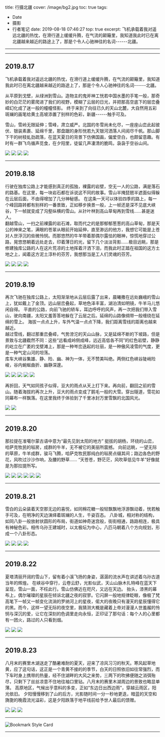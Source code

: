title: 行摄北疆
cover: /image/bg2.jpg
toc: true
tags:
  - Date
  - 摄影
  - 行者笔记
date: 2019-08-18 07:46:27
top: true
excerpt: 飞机承载着我对遥远北疆的热忱，在滑行道上缓缓升腾，在气流的颠簸里，我知道我此时已在离北疆越来越近的路途上了，那是个令人心驰神往的名词------北疆。

---

<div id="player_a2cbd5de91db84e1"></div>
<script type="text/javascript" src="https://player.dogecloud.com/js/loader"></script>
<script type="text/javascript">
var player = new DogePlayer({
    container: document.getElementById('player_a2cbd5de91db84e1'),
    userId: 1131,
    vcode: 'a2cbd5de91db84e1',
    autoPlay: false
});
</script>

* * *

## 2019.8.17 ##

飞机承载着我对遥远北疆的热忱，在滑行道上缓缓升腾，在气流的颠簸里，我知道我此时已在离北疆越来越近的路途上了，那是个令人心驰神往的名词------北疆。

从平原到戈壁，从绿洲到雪山。造物主的鬼斧神工恍若中国水墨的手笔一般，那奇妙的白茫茫的雾爬进了我们的视野，模糊了云层的日光，并把那高空底下的层峦叠嶂幻化成了迷一般的幢幢怪影。 终于来到了向往已久的天山北麓，大自然用五彩斑斓的画笔给黄土高坡添置了别样的色彩，新疆------触手可及。 
<!-- more -->
雪山，雪岭无限延伸；雪峰，肃立威严。北国的冬雪尚未化尽，一座座山峦此起彼伏、银装素裹、延绵千里，那盘踞的身形恍若九天银河洒落人间阅尽千帆。那山脚下干的树枝虬劲疏落，在蓝天夏日的背景下仿佛国画，偏爱空白，也颇留意趣。有时有一群飞鸟循声觅食，在夕阳里，徒留几声凄清的脆鸣，袅袅于空谷山间。  

![](https://image.whrblog.online/file/whrblog-image/2022/12/aPrDQYqlKEcwdF8.jpg)
![](https://image.whrblog.online/file/whrblog-image/2022/12/IMG_0431.jpg)
![](https://image.whrblog.online/file/whrblog-image/2022/12/IMG_0455.jpg)
![](https://image.whrblog.online/file/whrblog-image/2022/12/IMG_0449.jpg)



* * *

## 2019.8.18 ##
行驶在独库公路上才能感到真正的孤独，裸露的岩壁，空无一人的公路，满是落石的路基。在这里，每一块岩石都在诉说这不同的故事。雪山半掩琵琶半遮面似得躲在云层后面，不由得增加了几分神秘感。   在这条一天可以体验四季的路上，每一个峰回路转都有别样的一番景致，正如移步换景一般，上一帧还是深不见底大峡谷，下一帧就变成了沟壑纵横的雪山。从针叶林到高山草甸再到雪线......甚是迷人。   
翻越雪山，一扫之前裸露的岩石滩，取而代之的是那郁郁葱葱的高山草甸，那是天公的神来之笔，满眼的苍翠从眼前开始延伸，直至渺远的他方，我想它可能是上苍对人世浮沉的些微怜悯。而那悠然的牛羊带着那偶尔露怯的眼神，惊慌地穿过公路，晃悠悠朝着远处走去，印着薄日的光，留下几个淡淡背影……极目远眺，那是修建独库公路的人在这片荒凉的土地挥着汗洒下泪，而我此时正踏在祖国的这方土地之上，闻着这方泥土淳朴的芬芳，我想那当是工人们灵魂的芬芳。  


![](https://image.whrblog.online/file/whrblog-image/2022/12/IMG_0633.jpg)
![](https://image.whrblog.online/file/whrblog-image/2022/12/IMG_0648.jpg)
![](https://image.whrblog.online/file/whrblog-image/2022/12/IMG_0644.jpg)
![](https://image.whrblog.online/file/whrblog-image/2022/12/IMG_0695.jpg)

	

* * *

## 2019.8.19 ##
再次飞驰在独库公路上，太阳渐渐地从云层后露了出来，晨曦撒在远处巍峨的雪山上，犹如戴上了金顶。远山层峦叠起，草地色泽丰富，湖泊清如明镜，牛羊马儿悠闲自得。  平直的公路，向前飞驰的轿车，耳边呼呼的风声，再一次把我们带入雪山，驶向南疆，太阳又羞答答地躲在了云层之后。延绵的山路像绸带一般缠绕在延绵的雪上。 海拔一点点上升，车外气温一点点下降，我们距离雪线的距离也越来越近。   
越过雪线，翻过那重峦叠嶂，气势滂沱的天山山脉，又是延绵不断的下坡路，但是景致与北疆截然不同：这些“远看成岭侧成峰，远近高低各不同”的红色岩壁，静静的屹立在广袤的戈壁滩上，那是一种岑峦迭起的壮丽，是一种傲风凌雪的气度，更是一种气定山河的坦荡。   
库车大峡谷集雄、静、险、幽、神为一体，无不赞美叫绝。两侧红色峡谷陡峭险峻，谷内蜿蜒曲折、幽静深邃。 



![](https://image.whrblog.online/file/whrblog-image/2022/12/IMG_0755.jpg)
![](https://image.whrblog.online/file/whrblog-image/2022/12/IMG_0816.jpg)
![](https://image.whrblog.online/file/whrblog-image/2022/12/IMG_0846.jpg)
![](https://image.whrblog.online/file/whrblog-image/2022/12/IMG_0868.jpg)
![](https://image.whrblog.online/file/whrblog-image/2022/12/IMG_0864.jpg)



再折回，天气如同孩子似得，豆大的雨点从天上打下来。再向前，翻回之前的雪山。随着海拔的再次上升，豆大的雨点变成了鹅毛一般的大雪。穿出隧道，雪花如同幕布一样飘落。在这里我终于体验到了千里冰封万里雪飘的北国风光。




![](https://image.whrblog.online/file/whrblog-image/2022/12/IMG_0921.jpg)
![](https://image.whrblog.online/file/whrblog-image/2022/12/IMG_0954.jpg)




* * *
## 2019.8.20 ##
那拉提在准噶尔蒙古语中意为“最先见到太阳的地方” 挺拔的胡杨，环绕的山峦，哈萨克牧民的毡房，成群的牛羊，无不被它的美丽所震撼。 向前远眺，一望无际的草原，牛羊成群，骏马飞腾，哈萨克牧民那纯白的毡房点缀其间；路边各色的野花，风吹过沙沙作响，及腰的野草…… “天苍苍，野茫茫，风吹草低见牛羊”好像就是为那拉提所写。

![](https://image.whrblog.online/file/whrblog-image/2022/12/IMG_0998.jpg)
![](https://image.whrblog.online/file/whrblog-image/2022/12/IMG_1057.jpg)
![](https://image.whrblog.online/file/whrblog-image/2022/12/IMG_1060.jpg)
![](https://image.whrblog.online/file/whrblog-image/2022/12/IMG_1063.jpg)
![](https://image.whrblog.online/file/whrblog-image/2022/12/IMG_1197.jpg)
![](https://image.whrblog.online/file/whrblog-image/2022/12/IMG_1208.jpg)



* * *
## 2019.8.21 ##
雪白的云朵装着天空那无边的喜悦，如同棉花糖一般轻飘飘地浮游飘动着，恍若触手可及，在明净的天边演绎着斑斓的人生，千姿百态。  八卦城，相对称的结构，如同八卦一般放射状圆形的布局，街道如神奇迷宫般，街街相通，路路相连，极具有神秘色彩。相传乌孙王建城时，以太极坛为中心，八匹马朝着八个方向规划，形成一个八卦形态。 

![](https://image.whrblog.online/file/whrblog-image/2022/12/IMG_1282.jpg)
![](https://image.whrblog.online/file/whrblog-image/2022/12/20b5f65246814ef9a457cb0caefd5b3f.jpg)
![](https://image.whrblog.online/file/whrblog-image/2022/12/IMG_1394-Panorama_zip2.jpg)
![](https://image.whrblog.online/file/whrblog-image/2022/12/33-29.jpg)


* * *
## 2019.8.22 ##
夏塔清丽开阔的雪山下，留有着小溪飞扬的身姿，潺潺的流水声在讲述着乌孙古道当年的辉煌。
在峡谷中穿行，云卷云舒，光影似武，天山山脉木扎特峰在蓝天下呈现，雪山一面，不枉此行。雪山仿佛近在咫尺，又远在天边。 
抬头，漆黑的幕布上，偶尔璀璨的星辰在倾诉北疆之夜的寂寥。它闪屏一般地规律眨眼，像极了梵高笔下一帧又一帧变化流淌的罗纳河上的星夜，偌大的夜晚只有漫天的星辰懂得它的黑。而今，这样一望无际的夜空里，我猜测大概是藏着上帝对漫漫人世羞赧的怜悯与深沉的爱，让它在深刻的色调里走向永恒，正印证了那句话：每个人的心里都有一团火，路过的人只看到烟。 

![](https://image.whrblog.online/file/whrblog-image/2022/12/IMG_1451.jpg)
![](https://image.whrblog.online/file/whrblog-image/2022/12/YPQjd6ftzu9gyHF.jpg)
![](https://image.whrblog.online/file/whrblog-image/2022/12/IMG_1583.jpg)


* * *
## 2019.8.23 ##
八月末的赛里木湖送走了酷暑难耐的夏天，迎来了凉风习习的秋天。寒风起草地黄，应了这句话，这正是一个青黄不接的的季节，白天的日照依旧如往常强烈，而下车时身上携带的热量，经不住湖畔的大风之来势，三两下的吹拂便随之消弭殆尽，只剩下了丝丝凉意不住地往袖口里钻。八月末的赛里木湖周边的景致也略显单薄。 
高原地区，气候出乎意料的多变，正如“东边日出西边雨”，穿越云雨区，阳光依旧。 夕阳慢慢移到了山的后方，光影随时间一分一秒地更迭，暗蓝的天空和旖旎的晚霞流光溢彩，这是夕阳跌落于地平线前给予世人最后的馈赠。


![](https://image.whrblog.online/file/whrblog-image/2022/12/IMG_1721.jpg)
![](https://image.whrblog.online/file/whrblog-image/2022/12/IMG_1813.jpg)
![](https://image.whrblog.online/file/whrblog-image/2022/12/IMG_1825.jpg)


* * *
 
![Bookmark Style Card](https://s2.loli.net/2022/10/24/LYuvUaqA47zSnsy.png)


* * *
